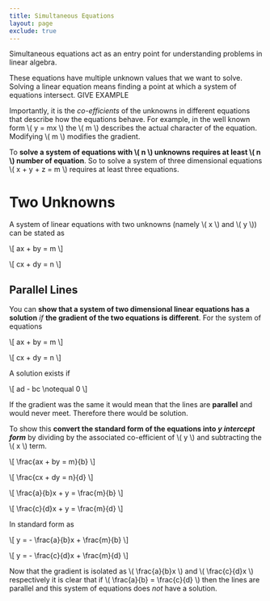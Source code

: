 ```yaml
---
title: Simultaneous Equations
layout: page
exclude: true
---
```


<script type="text/javascript" src="https://cdnjs.cloudflare.com/ajax/libs/mathjax/2.7.0/MathJax.js?config=TeX-AMS_CHTML"></script>

Simultaneous equations act as an entry point for understanding problems in linear algebra.

These equations have multiple unknown values that we want to solve. Solving a linear equation means finding a point at which a system of equations intersect. GIVE EXAMPLE

Importantly, it is the *co-efficients* of the unknowns in different equations that describe how the equations behave. For example, in the well known form \\( y = mx \\) the \\( m \\) describes the actual character of the equation. Modifying \\( m \\) modifies the gradient.

To **solve a system of equations with \\( n \\) unknowns requires at least \\( n \\) number of equation**. So to solve a system of three dimensional equations \\( x + y + z = m \\) requires at least three equations.

# Two Unknowns

A system of linear equations with two unknowns (namely \\( x \\) and \\( y \\)) can be stated as

\\[ ax + by = m \\]

\\[ cx + dy = n \\]

## Parallel Lines

You can **show that a system of two dimensional linear equations has a solution** *if* **the gradient of the two equations is different**. For the system of equations

\\[ ax + by = m \\]

\\[ cx + dy = n \\]

A solution exists if

\\[ ad - bc \notequal 0 \\]


If the gradient was the same it would mean that the lines are **parallel** and would never meet. Therefore there would be solution.

To show this **convert the standard form of the equations into *y intercept form*** by dividing by the associated co-efficient of \\( y \\) and subtracting the \\( x \\) term.

\\[ \frac{ax + by = m}{b} \\]

\\[ \frac{cx + dy = n}{d} \\]

\\[ \frac{a}{b}x + y = \frac{m}{b} \\]

\\[ \frac{c}{d}x + y = \frac{m}{d} \\]

In standard form as

\\[ y = - \frac{a}{b}x + \frac{m}{b} \\]

\\[ y = - \frac{c}{d}x + \frac{m}{d} \\]

Now that the gradient is isolated as \\( \frac{a}{b}x \\) and \\( \frac{c}{d}x \\) respectively it is clear that if \\( \frac{a}{b} = \frac{c}{d} \\) then the lines are parallel and this system of equations does *not* have a solution.

